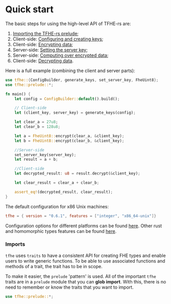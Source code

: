 # Quick start

The basic steps for using the high-level API of TFHE-rs are:

1. [Importing the TFHE-rs prelude](quick\_start.md#imports);
2. Client-side: [Configuring and creating keys](../fundamentals/configure-and-generate-keys.md);
3. Client-side: [Encrypting data](../fundamentals/encrypt-data.md);
4. Server-side: [Setting the server key](../fundamentals/set-the-server-key.md);
5. Server-side: [Computing over encrypted data](../fundamentals/compute.md);
6. Client-side: [Decrypting data](../fundamentals/decrypt-data.md).

Here is a full example (combining the client and server parts):

```rust
use tfhe::{ConfigBuilder, generate_keys, set_server_key, FheUint8};
use tfhe::prelude::*;

fn main() {
    let config = ConfigBuilder::default().build();

    // Client-side
    let (client_key, server_key) = generate_keys(config);

    let clear_a = 27u8;
    let clear_b = 128u8;

    let a = FheUint8::encrypt(clear_a, &client_key);
    let b = FheUint8::encrypt(clear_b, &client_key);

    //Server-side
    set_server_key(server_key);
    let result = a + b;

    //Client-side
    let decrypted_result: u8 = result.decrypt(&client_key);

    let clear_result = clear_a + clear_b;

    assert_eq!(decrypted_result, clear_result);
}
```

The default configuration for x86 Unix machines:

```toml
tfhe = { version = "0.6.1", features = ["integer", "x86_64-unix"]}
```

Configuration options for different platforms can be found [here](installation.md). Other rust and homomorphic types features can be found [here](../guides/rust\_configuration.md).

### Imports

`tfhe` uses `traits` to have a consistent API for creating FHE types and enable users to write generic functions. To be able to use associated functions and methods of a trait, the trait has to be in scope.

To make it easier, the `prelude` 'pattern' is used. All of the important `tfhe` traits are in a `prelude` module that you can **glob import**. With this, there is no need to remember or know the traits that you want to import.

```rust
use tfhe::prelude::*;
```
